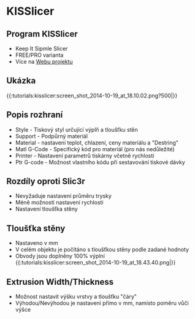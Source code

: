 KISSlicer
=========

Program KISSlicer
-----------------

-   Keep It Sipmle Slicer
-   FREE/PRO varianta
-   Více na [Webu projektu](http://kisslicer.com)

Ukázka
------

{{:tutorials:kisslicer:screen_shot_2014-10-19_at_18.10.02.png?500|}}

Popis rozhraní
--------------

-   Style - Tiskový styl určující výplň a tloušťku stěn
-   Support - Podpůrný materiál
-   Material - nastavení teplot, chlazení, ceny materiálu a "Destring"
-   Matl G-Code - Specifický kód pro materiál (pro nás nedůležité)
-   Printer - Nastavení parametrů tiskárny včetně rychlostí
-   Ptr G-code - Možnost vlastního kódu při sestavování tiskové dávky

Rozdíly oproti Slic3r
---------------------

-   Nevyžaduje nastavení průměru trysky
-   Méně možností nastavení rychlosti
-   Nastavení tloušťka stěny

Tloušťka stěny
--------------

-   Nastaveno v mm
-   V celém objektu je počítáno s tloušťkou stěny podle zadané hodnoty
-   Obvody jsou doplněny 100% výplní
    {{:tutorials:kisslicer:screen_shot_2014-10-19_at_18.43.40.png|}}

Extrusion Width/Thickness
-------------------------

-   Možnost nastavit výšku vrstvy a tloušťku "čáry"
-   Výhodou/Nevýhodou je nastavení přímo v mm, namísto poměru vůči výšce
